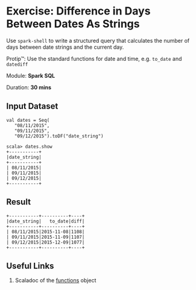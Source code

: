 # Exercise: Difference in Days Between Dates As Strings

Use `spark-shell` to write a structured query that calculates the number of days between date strings and the current day.

Protip™: Use the standard functions for date and time, e.g. `to_date` and `datediff`

Module: **Spark SQL**

Duration: **30 mins**

## Input Dataset

```text
val dates = Seq(
   "08/11/2015",
   "09/11/2015",
   "09/12/2015").toDF("date_string")

scala> dates.show
+-----------+
|date_string|
+-----------+
| 08/11/2015|
| 09/11/2015|
| 09/12/2015|
+-----------+
```

## Result

```text
+-----------+----------+----+
|date_string|   to_date|diff|
+-----------+----------+----+
| 08/11/2015|2015-11-08|1108|
| 09/11/2015|2015-11-09|1107|
| 09/12/2015|2015-12-09|1077|
+-----------+----------+----+
```

## Useful Links

1. Scaladoc of the [functions](http://spark.apache.org/docs/latest/api/scala/index.html#org.apache.spark.sql.functions$) object

<!--
## Solution

```text
val solution = dates
   .withColumn("to_date", to_date('date_string, "dd/MM/yyyy"))
   .withColumn("diff", datediff(current_date, 'to_date))
```

-->
